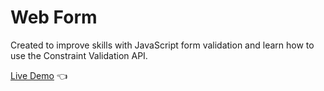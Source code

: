 # Web Form
Created to improve skills with JavaScript form validation and learn how to use the Constraint Validation API.

[Live Demo](https://kristenmazza.github.io/web-form/) :point_left:
